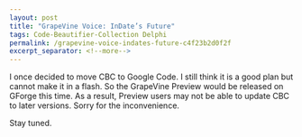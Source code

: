 ```yaml
---
layout: post
title: "GrapeVine Voice: InDate’s Future"
tags: Code-Beautifier-Collection Delphi
permalink: /grapevine-voice-indates-future-c4f23b2d0f2f
excerpt_separator: <!--more-->
---
```

I once decided to move CBC to Google Code. I still think it is a good plan but cannot make it in a flash. So the GrapeVine Preview would be released on GForge this time. As a result, Preview users may not be able to update CBC to later versions. Sorry for the inconvenience.

Stay tuned.
<!--more-->
